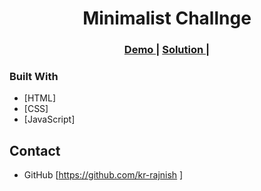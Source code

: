 <h1 align="center">Minimalist Challnge</h1>

<div align="center">
  <h3>
    <a href="https://minimalist-frontend-rajnish.netlify.app/">
      Demo
    </a>
    <span> | </span>
    <a href="https://github.com/kr-rajnish/MinimaList-Assignment">
      Solution
    </a>
    <span> | </span>
  </h3>
</div>

<!-- OVERVIEW -->

### Built With

<!-- This section should list any major frameworks that you built your project using. Here are a few examples.-->

- [HTML]
- [CSS]
- [JavaScript]

## Contact

- GitHub [https://github.com/kr-rajnish ]
